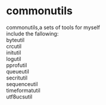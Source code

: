 # commonutils
commonutils,a sets of tools for myself  
include the fallowing:  
byteutil  
crcutil  
initutil  
logutil  
pprofutil  
queueutil  
secritutil  
sequenceutil  
timeformatutil  
utf8ucsutil     

